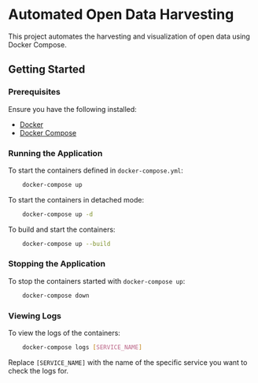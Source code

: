 # Automated Open Data Harvesting

This project automates the harvesting and visualization of open data using Docker Compose.

## Getting Started

### Prerequisites

Ensure you have the following installed:
- [Docker](https://www.docker.com/get-started)
- [Docker Compose](https://docs.docker.com/compose/install/)

### Running the Application

To start the containers defined in `docker-compose.yml`:
```sh
    docker-compose up
```

To start the containers in detached mode:

```sh
    docker-compose up -d
```

To build and start the containers:

```sh
    docker-compose up --build
```

### Stopping the Application

To stop the containers started with `docker-compose up`:

```sh
    docker-compose down
```

### Viewing Logs

To view the logs of the containers:

```sh
    docker-compose logs [SERVICE_NAME]
```

Replace `[SERVICE_NAME]` with the name of the specific service you want to check the logs for.

